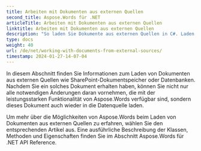 ```yaml
---
title: Arbeiten mit Dokumenten aus externen Quellen
second_title: Aspose.Words für .NET
articleTitle: Arbeiten mit Dokumenten aus externen Quellen
linktitle: Arbeiten mit Dokumenten aus externen Quellen
description: "So laden Sie Dokumente aus externen Quellen in C#. Laden Sie PDF-, DOCX-, DOC-, RTF-, ODT-, EPUB-, HTML- und andere Dateien aus SharePoint oder einer Datenbank zur weiteren Verarbeitung mit C#."
type: docs
weight: 40
url: /de/net/working-with-documents-from-external-sources/
timestamp: 2024-01-27-14-07-04
---
```


In diesem Abschnitt finden Sie Informationen zum Laden von Dokumenten aus externen Quellen wie SharePoint-Dokumentspeicher oder Datenbanken. Nachdem Sie ein solches Dokument erhalten haben, können Sie nicht nur alle notwendigen Änderungen daran vornehmen, die mit der leistungsstarken Funktionalität von Aspose.Words verfügbar sind, sondern dieses Dokument auch wieder in die Datenquelle laden.

Um mehr über die Möglichkeiten von Aspose.Words beim Laden von Dokumenten aus externen Quellen zu erfahren, wählen Sie den entsprechenden Artikel aus. Eine ausführliche Beschreibung der Klassen, Methoden und Eigenschaften finden Sie im Abschnitt Aspose.Words für .NET API Reference.
